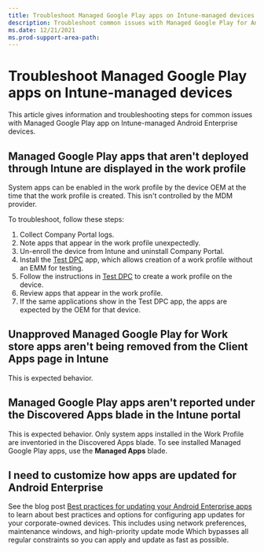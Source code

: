 ```yaml
---
title: Troubleshoot Managed Google Play apps on Intune-managed devices
description: Troubleshoot common issues with Managed Google Play for Android Enterprise devices enrolled in Microsoft Intune.
ms.date: 12/21/2021
ms.prod-support-area-path:
---
```

# Troubleshoot Managed Google Play apps on Intune-managed devices

This article gives information and troubleshooting steps for common issues with Managed Google Play app on Intune-managed Android Enterprise devices.

## Managed Google Play apps that aren't deployed through Intune are displayed in the work profile

System apps can be enabled in the work profile by the device OEM at the time that the work profile is created. This isn't controlled by the MDM provider.

To troubleshoot, follow these steps:

  1. Collect Company Portal logs.
  2. Note apps that appear in the work profile unexpectedly.
  3. Un-enroll the device from Intune and uninstall Company Portal.
  4. Install the [Test DPC](https://play.google.com/store/apps/details?id=com.afwsamples.testdpc) app, which allows creation of a work profile without an EMM for testing.
  5. Follow the instructions in [Test DPC](https://play.google.com/store/apps/details?id=com.afwsamples.testdpc) to create a work profile on the device.
  6. Review apps that appear in the work profile.
  7. If the same applications show in the Test DPC app, the apps are expected by the OEM for that device.

## Unapproved Managed Google Play for Work store apps aren't being removed from the Client Apps page in Intune

This is expected behavior.

## Managed Google Play apps aren't reported under the Discovered Apps blade in the Intune portal

This is expected behavior. Only system apps installed in the Work Profile are inventoried in the Discovered Apps blade. To see installed Managed Google Play apps, use the **Managed Apps** blade.

## I need to customize how apps are updated for Android Enterprise

See the blog post [Best practices for updating your Android Enterprise apps](https://techcommunity.microsoft.com/t5/intune-customer-success/best-practices-for-updating-your-android-enterprise-apps/ba-p/3038520) to learn about best practices and options for configuring app updates for your corporate-owned devices. This includes using network preferences, maintenance windows, and high-priority update mode Which bypasses all regular constraints so you can apply and update as fast as possible.
